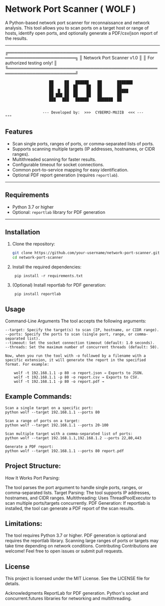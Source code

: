 # Network Port Scanner ( WOLF )

A Python-based network port scanner for reconnaissance and network analysis. This tool allows you to scan ports on a target host or range of hosts, identify open ports, and optionally generate a PDF/csv/json report of the results.

---
  ╔════════════════════════════════════════════════════════════════════════╗
    ║                        Network Port Scanner v1.0                       ║
    ║                      For authorized testing only!                      ║
    ╚════════════════════════════════════════════════════════════════════════╝

                        ██     ██   ██████    ██       ███████ 
                        ██     ██  ██    ██   ██       ██      
                        ██  █  ██  ██    ██   ██       █████   
                        ██ ███ ██  ██    ██   ██       ██      
                        ███   ███   ██████    ███████  ██  
                    

                     --- Developed by:  >>>  CYBERMJ-MUJIB  <<< ---
    """

## Features
- Scan single ports, ranges of ports, or comma-separated lists of ports.
- Supports scanning multiple targets (IP addresses, hostnames, or CIDR ranges).
- Multithreaded scanning for faster results.
- Configurable timeout for socket connections.
- Common port-to-service mapping for easy identification.
- Optional PDF report generation (requires `reportlab`).

---

## Requirements
- Python 3.7 or higher
- Optional: `reportlab` library for PDF generation

---

## Installation
1. Clone the repository:
   ```bash
   git clone https://github.com/your-username/network-port-scanner.git
   cd network-port-scanner
   
2. Install the required dependencies:

        pip install -r requirements.txt

3. (Optional) Install reportlab for PDF generation:

        pip install reportlab

## Usage
Command-Line Arguments
The tool accepts the following arguments:

    --target: Specify the target(s) to scan (IP, hostname, or CIDR range).
    --ports: Specify the ports to scan (single port, range, or comma-separated list).
    --timeout: Set the socket connection timeout (default: 1.0 seconds).
    --threads: Set the maximum number of concurrent threads (default: 50).

    Now, when you run the tool with -o followed by a filename with a specific extension, it will generate the report in the specified format. For example:

        wolf -t 192.168.1.1 -p 80 -o report.json → Exports to JSON.
        wolf -t 192.168.1.1 -p 80 -o report.csv → Exports to CSV.
        wolf -t 192.168.1.1 -p 80 -o report.pdf →
            
## Example Commands:

    Scan a single target on a specific port:
    python wolf --target 192.168.1.1 --ports 80

    Scan a range of ports on a target:
    python wolf --target 192.168.1.1 --ports 20-100

    Scan multiple target with a comma-separated list of ports:
    python wolf --target 192.168.1.1,192.168.1.2 --ports 22,80,443

    Generate a PDF report:
    python wolf --target 192.168.1.1 --ports 80 report.pdf

## Project Structure:

How It Works
Port Parsing: 

The tool parses the port argument to handle single ports, ranges, or comma-separated lists.
Target Parsing: 
The tool supports IP addresses, hostnames, and CIDR ranges.
Multithreading: 
Uses ThreadPoolExecutor to scan multiple ports/targets concurrently.
PDF Generation: 
If reportlab is installed, the tool can generate a PDF report of the scan results.

## Limitations:

The tool requires Python 3.7 or higher.
PDF generation is optional and requires the reportlab library.
Scanning large ranges of ports or targets may take time depending on network conditions.
Contributing
Contributions are welcome! Feel free to open issues or submit pull requests.

## License
This project is licensed under the MIT License. See the LICENSE file for details.

Acknowledgments
ReportLab for PDF generation.
Python's socket and concurrent.futures libraries for networking and multithreading.
